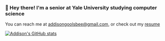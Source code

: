 ### 🚴 Hey there! I'm a senior at Yale University studying computer science

You can reach me at [addisongoolsbee@gmail.com](mailto:addisongoolsbee@gmail.com), or check out my [resume](https://addisongoolsbee.com/resume.pdf)

[![Addison's GitHub stats](https://github-readme-stats-addisongoolsbees-projects.vercel.app/api?username=addisongoolsbee&hide=issues&show_icons=true&theme=transparent&rank_icon=github&number_format=long)](https://github.com/addisongoolsbee/github-readme-stats)


